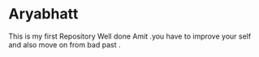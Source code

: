 # Aryabhatt
This is my first Repository
Well done Amit .you have to improve your self and also move on from bad past .
